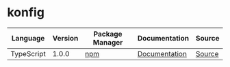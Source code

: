 # konfig

|Language|Version|Package Manager|Documentation|Source|
|-|-|-|-|-|
|TypeScript|1.0.0|[npm](https://www.npmjs.com/package/@leap-ai/workflows/v/1.0.0)|[Documentation](https://github.com/leap-ai/workflows-sdks/tree/main/sdks/typescript/blob/main/README.md)|[Source](https://github.com/leap-ai/workflows-sdks/tree/main/sdks/typescript)|
